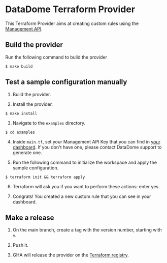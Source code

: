 # DataDome Terraform Provider

This Terraform Provider aims at creating custom rules using the [Management API](https://docs.datadome.co/reference/get_1-1-protection-custom-rules).

## Build the provider

Run the following command to build the provider

```shell
$ make build
```

## Test a sample configuration manually

1. Build the provider.

2. Install the provider.

```shell
$ make install
```

3. Navigate to the `examples` directory. 

```shell
$ cd examples
```

4. Inside `main.tf`, set your Management API Key that you can find in [your dashboard](https://app.datadome.co/dashboard/management/integrations). If you don't have one, please contact DataDome support to generate one.

5. Run the following command to initialize the workspace and apply the sample configuration.

```shell
$ terraform init && terraform apply
```

6. Terraform will ask you if you want to perform these actions: enter yes.

7. Congrats! You created a new custom rule that you can see in your dashboard.

## Make a release

1. On the main branch, create a tag with the version number, starting with `v`.

2. Push it.

3. GHA will release the provider on the [Terraform registry](https://registry.terraform.io/providers/DataDome/datadome/latest).